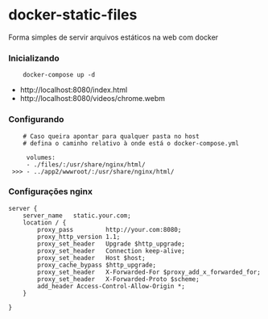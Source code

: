 # docker-static-files
Forma simples de servir arquivos estáticos na web com docker


### Inicializando
```shell
    docker-compose up -d

```
- http://localhost:8080/index.html
- http://localhost:8080/videos/chrome.webm


### Configurando
```
    # Caso queira apontar para qualquer pasta no host
    # defina o caminho relativo à onde está o docker-compose.yml

     volumes:
     - ./files/:/usr/share/nginx/html/
 >>> - ../app2/wwwroot/:/usr/share/nginx/html/
```


### Configurações nginx
```
server {
    server_name   static.your.com;
    location / {
        proxy_pass         http://your.com:8080;
        proxy_http_version 1.1;
        proxy_set_header   Upgrade $http_upgrade;
        proxy_set_header   Connection keep-alive;
        proxy_set_header   Host $host;
        proxy_cache_bypass $http_upgrade;
        proxy_set_header   X-Forwarded-For $proxy_add_x_forwarded_for;
        proxy_set_header   X-Forwarded-Proto $scheme;
    	add_header Access-Control-Allow-Origin *;
	}

}

```
